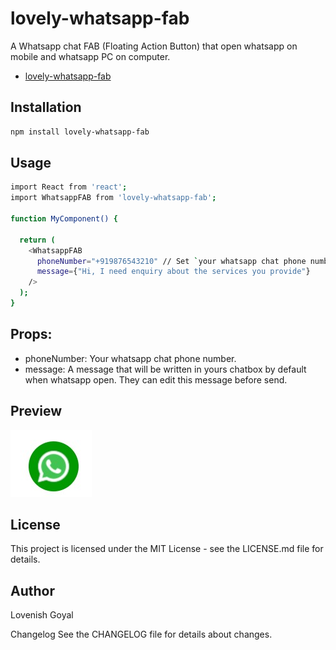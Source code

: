 # lovely-whatsapp-fab

A Whatsapp chat FAB (Floating Action Button) that open whatsapp on mobile and whatsapp PC on computer.
- [lovely-whatsapp-fab](https://www.npmjs.com/package/lovely-whatsapp-fab)

## Installation

```bash
npm install lovely-whatsapp-fab
```
## Usage
```bash
import React from 'react';
import WhatsappFAB from 'lovely-whatsapp-fab';

function MyComponent() {
  
  return (
    <WhatsappFAB
      phoneNumber="+919876543210" // Set `your whatsapp chat phone number`
      message={"Hi, I need enquiry about the services you provide"} 
    />
  );
}


```
## Props:
* phoneNumber: Your whatsapp chat phone number.
* message: A message that will be written in yours chatbox by default when whatsapp open.  They can edit this message before send.

## Preview
![Preview Image](images/preview.jpg)





## License
This project is licensed under the MIT License - see the LICENSE.md file for details.

## Author
Lovenish Goyal

Changelog
See the CHANGELOG file for details about changes.

